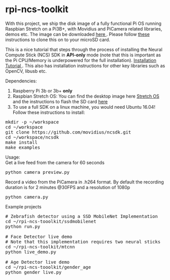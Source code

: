 # rpi-ncs-toolkit

With this project, we ship the disk image of a fully functional Pi OS running Raspbian Stretch on a Pi3B+, with Movidius and PiCamera related libraries, demos etc. The image can be downloaded <a href=" "> here </a>. Please follow <a href="https://thepihut.com/blogs/raspberry-pi-tutorials/17789160-backing-up-and-restoring-your-raspberry-pis-sd-card"> these </a> instructions to clone this on to your microSD card. <br>

This is a nice tutorial that steps through the process of installing the Neural Compute Stick (NCS) SDK in <b>API-only</b> mode 
(note that this is important as the Pi CPU/Memory is underpowered for the full installation). <a href="https://www.pyimagesearch.com/2018/02/12/getting-started-with-the-intel-movidius-neural-compute-stick/"> Installation Tutorial </a>. This also has installation instructions for other key libraries such as OpenCV, libusb etc.

Dependencies:
1. Raspberry Pi 3b or 3b+ <b>only</b>
2. Raspbian Stretch OS: You can find the desktop image here <a href="https://www.raspberrypi.org/downloads/raspbian/"> Stretch OS </a> and the instructions to flash the SD card <a href="https://www.raspberrypi.org/documentation/installation/installing-images/README.md"> here </a>
3. To use a full SDK on a linux machine, you would need Ubuntu 16.04! Follow these instructions to install:
<pre>
mkdir -p ~/workspace
cd ~/workspace
git clone https://github.com/movidius/ncsdk.git
cd ~/workspace/ncsdk
make install
make examples
</pre>

Usage: <br>
Get a live feed from the camera for 60 seconds
<pre>python camera_preview.py</pre>

Record a video from the PiCamera in .h264 format. By default the recording duration is for 2 minutes @30FPS and a resolution of 1080p
<pre>python camera.py</pre>

Example projects <br>
<pre>
# Zebrafish detector using a SSD MobileNet Implementation
cd ~/rpi-ncs-tooolkit/ssdmobilenet
python run.py

# Face Detector live demo
# Note that this implementation requires two neural sticks
cd ~/rpi-ncs-toolkit/mtcnn
python live_demo.py

# Age Detector live demo
cd ~/rpi-ncs-tooolkit/gender_age
python gender_live.py
</pre>
